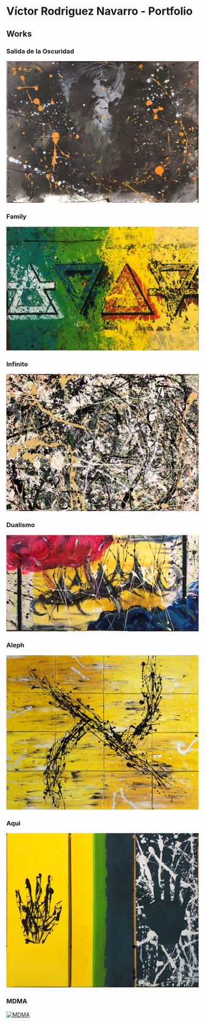 # Víctor Rodriguez Navarro - Portfolio

## Works 

### Salida de la Oscuridad

[![Salida de la Oscuridad](./2021/img/01beta/Salida.jpg)](./2021/01-salida-de-la-oscuridad)

### Family

[![Family](./2021/img/02/Family.jpg)](./2021/02-family)

### Infinito

[![Infinito](./2021/img/03/Infinito.jpg)](./2021/3)

### Dualismo

[![Dualismo](./2021/img/04/Dualismo.jpg)](./2021/4)

### Aleph

[![Aleph](./2021/img/05/Aleph.jpg)](./2021/5)

### Aqui

[![Aqui](./2021/img/06/Aqui.jpg)](./2021/6)

### MDMA

[![MDMA](./2021/img/06/MDMA.jpg)](./2021/7)
